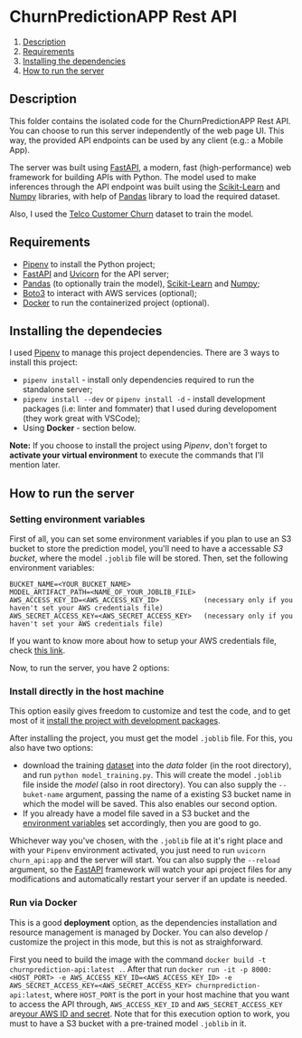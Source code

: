 # ChurnPredictionAPP Rest API

1. [Description](#description)
2. [Requirements](#requirements)
3. [Installing the dependencies](#installing-the-dependecies)
4. [How to run the server](#how-to-run-the-server)

## Description

This folder contains the isolated code for the ChurnPredictionAPP Rest API. You can choose to run this server independently of the web page UI. This way, the provided API endpoints can be used by any client (e.g.: a Mobile App).

The server was built using [FastAPI](https://fastapi.tiangolo.com/), a modern, fast (high-performance) web framework for building APIs with Python. The model used to make inferences through the API endpoint was built using the [Scikit-Learn](https://scikit-learn.org/stable/) and [Numpy](https://numpy.org/) libraries, with help of [Pandas](https://pandas.pydata.org/) library to load the required dataset.

Also, I used the [Telco Customer Churn](https://www.kaggle.com/datasets/blastchar/telco-customer-churn) dataset to train the model.

## Requirements

- [Pipenv](https://pipenv.pypa.io/en/latest/) to install the Python project;
- [FastAPI](https://fastapi.tiangolo.com/) and [Uvicorn](https://www.uvicorn.org/) for the API server;
- [Pandas](https://pandas.pydata.org/) (to optionally train the model), [Scikit-Learn](https://scikit-learn.org/stable/) and [Numpy](https://numpy.org/);
- [Boto3](https://boto3.amazonaws.com/v1/documentation/api/latest/index.html) to interact with AWS services (optional);
- [Docker](https://www.docker.com/) to run the containerized project (optional).

## Installing the dependecies

I used [Pipenv](https://pipenv.pypa.io/en/latest/) to manage this project dependencies. There are 3 ways to install this project:

- `pipenv install` - install only dependencies required to run the standalone server;
- `pipenv install --dev` or `pipenv install -d` - install development packages (i.e: linter and fommater) that I used during developoment (they work great with VSCode);
- Using **Docker** - section below.

**Note:** If you choose to install the project using _Pipenv_, don't forget to **activate your virtual environment** to execute the commands that I'll mention later.

## How to run the server

### Setting environment variables

First of all, you can set some environment variables if you plan to use an S3 bucket to store the prediction model, you'll need to have a accessable _S3 bucket_, where the model `.joblib` file will be stored. Then, set the following environment variables:

```
BUCKET_NAME=<YOUR_BUCKET_NAME>
MODEL_ARTIFACT_PATH=<NAME_OF_YOUR_JOBLIB_FILE>
AWS_ACCESS_KEY_ID=<AWS_ACCESS_KEY_ID>           (necessary only if you haven't set your AWS credentials file)
AWS_SECRET_ACCESS_KEY=<AWS_SECRET_ACCESS_KEY>   (necessary only if you haven't set your AWS credentials file)
```

If you want to know more about how to setup your AWS credentials file, check [this link](https://docs.aws.amazon.com/cli/latest/userguide/cli-configure-files.html).

Now, to run the server, you have 2 options:

### Install directly in the host machine

This option easily gives freedom to customize and test the code, and to get most of it [install the project with development packages](#how-to-run-the-server).

After installing the project, you must get the model `.joblib` file. For this, you also have two options:

- download the training [dataset](https://www.kaggle.com/datasets/blastchar/telco-customer-churn) into the _data_ folder (in the root directory), and run `python model_training.py`. This will create the model `.joblib` file inside the _model_ (also in root directory). You can also supply the `--buket-name` argument, passing the name of a existing S3 bucket name in which the model will be saved. This also enables our second option.
- If you already have a model file saved in a S3 bucket and the [environment variables](#setting-environment-variables) set accordingly, then you are good to go.

Whichever way you've chosen, with the `.joblib` file at it's right place and with your `Pipenv` environment activated, you just need to run `uvicorn churn_api:app` and the server will start. You can also supply the `--reload` argument, so the [FastAPI](https://fastapi.tiangolo.com/) framework will watch your api project files for any modifications and automatically restart your server if an update is needed.

### Run via Docker

This is a good **deployment** option, as the dependencies installation and resource management is managed by Docker. You can also develop / customize the project in this mode, but this is not as straighforward.

First you need to build the image with the command `docker build -t churnprediction-api:latest .`. After that run `docker run -it -p 8000:<HOST_PORT> -e AWS_ACCESS_KEY_ID=<AWS_ACCESS_KEY_ID> -e AWS_SECRET_ACCESS_KEY=<AWS_SECRET_ACCESS_KEY> churnprediction-api:latest`, where `HOST_PORT` is the port in your host machine that you want to access the API through, `AWS_ACCESS_KEY_ID` and `AWS_SECRET_ACCESS_KEY` are[your AWS ID and secret](https://docs.aws.amazon.com/cli/latest/userguide/cli-configure-files.html). Note that for this execution option to work, you must to have a S3 bucket with a pre-trained model `.joblib` in it.
